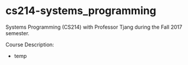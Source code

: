 # cs214-systems_programming

Systems Programming (CS214) with Professor Tjang during the Fall 2017 semester.

Course Description:

- temp

